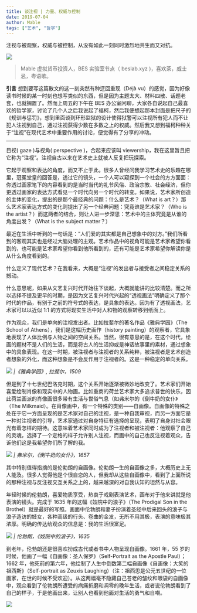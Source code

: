 ```yaml
---
title: 谈注视 | 力量、权威与控制
date: 2019-07-04
author: Mable
tags: ["艺术", "哲学"]
---
```


注视与被观察，权威与被控制，从没有如此一刻同时激烈地共生而又对抗。

<!--more-->

![](https://cosmosrepair-1257028016.cos.ap-beijing.myqcloud.com/2019-07-04-3241562212805_.pic.jpg)

> Mable  虚拟货币投资人，BES 实验室节点（ beslab.xyz )，喜欢茶，威士忌，粤语歌。

**引言**  想到要写这篇散文的这一刻突然有种迂回重现（Déjà vu）的感觉，因为好像读书时候的某一时刻也想写类似的东西，但是因为主题太大、材料四散、话题老套，也就搁置了。然而上周五的下午在 BES 办公室闲聊，大家各自说起自己最喜欢的哲学家，讨论了几个人之后我说起了福柯，然后我便想起那本封面是把尺子的《规训与惩罚》，想到里面谈到环形监狱的设计使得狱警可以注视所有犯人而不让犯人注视到自己，通过注视获得少数在多数之上的权威。然后我又想到福柯种种关于“注视”在现代艺术中重要作用的讨论，便觉得有了分享的冲动。

- - - - - 

目视( gaze )与视角( perspective )，合起来应该叫 viewership，我在这里暂且把它称为“注视”。注视自古以来在艺术史上就被人反复把玩探索。

它起于观察和表达的角度，而又不止于此。很多人曾经问我学习艺术史的乐趣在哪里，冠冕堂皇的回答是，透过它的镜头，一个人可以窥探到一个社会的方方面面：你透过画家笔下的内容看到的是当时当代的礼节风俗、政治宗教、社会经济，但你更透过画家的表达方式看见一个时代向另一个时代的转变。如果说，艺术家所创造的主体的变化，提出的是那个最经典的问题：什么是艺术？（What is art？）那么艺术家表达方式的变化则提出了另一个经典问题：究竟谁是艺术家？（Who is the artist？）而这两者的结合，则让人进一步深思：艺术中的主体究竟是从谁的角度出发？（What is the subject matter？）

最近在生活中听到的一句话是：“人们爱的其实都是自己想象中的对方。”我们所看到的客观其实也是经过大脑处理的主观。艺术作品中的视角可能是艺术家希望你看到的，也可能是艺术家希望你看到他所看到的，还有可能是艺术家希望你解读你是从什么角度看到的。

什么定义了现代艺术？在我看来，大概是“注视”的发出者与接受者之间稳定关系的撼动。

什么意思呢，如果从文艺复兴时代开始往下谈起，大概就能讲的比较清楚。而之所以选择不提及更早的时期，是因为文艺复兴时代兴起的“透视画法”明确定义了那个时代的作品，有别于之前的符号式的表达，是具象的表达。因为有了透视画法，艺术家可以以近似 1:1 的方式将现实生活中对人和物的观察转移到纸面上。

作为观众，我们是单向的注视发出者。比如拉斐尔的著名作品《雅典学园》（The School of Athens），我们是这幅历史画作（history painting）的观察者，它具象地表现了人体比例与人物之间的空间关系。当然，很有意思的是，在这个时代，绘画的题材不是人们的生活，而是将古人的生活抑或是神话故事里的素材，通过想象中的具象表现。在这一时期，被注视者与注视者的关系纯粹，被注视者是艺术创造者想象的外化，而这种想象是不会反作用于注视者的。这是一种稳定的单向关系。

![](https://cosmosrepair-1257028016.cos.ap-beijing.myqcloud.com/2019-07-04-3221562212803_.pic_hd.jpg)
*|《雅典学园》, 拉斐尔，1509*

但是到了十七世纪巴洛克时期，这个关系开始逐渐被微妙地改变了。艺术家们开始喜爱绘制肖像和现实中的人物画。比如重商的荷兰艺术家大多追求普世的快乐，因此荷兰画派的肖像画很多带有生活与世俗气息（如弗米尔的《倒牛奶的女仆》（The Milkmaid）。在肖像画中，有一个特殊的类别——自画像。自画像的特殊之处在于它一方面呈现的是艺术家对自己的注视，是一种自我审视，而另一方面它是一种对注视者的引导，艺术家通过对自身特征有选择的呈现，表明了自身对社会眼光有着怎样的期待。这意味着艺术家同时成为了注视者和被注视者：他观察了自己的灵魂，选择了一个定格的样子允许别人注视，而画中的自己也反注视着观众，告诉他们这是我希望你们所了解的我。

![](https://cosmosrepair-1257028016.cos.ap-beijing.myqcloud.com/2019-07-04-3261562215317_.pic_hd.jpg)
*| 弗米尔，《倒牛奶的女仆》，1657*

其中特别值得指摘的是伦勃朗的自画像。伦勃朗一生的自画像之多，大概历史上无人能及。很多人觉得他是个很自恋的人，但我却从这些自画像中，看到了上面所说的那种注视与反注视交互关系之上的，越来越深的对自我认知的坦然与从容。

年轻时候的伦勃朗，喜爱物质享受，热衷于戏剧表演艺术，画布对于他来讲就是他表演的镜头。完成于 1635 年的这幅《妓院中的浪子》（The Prodigal Son in the Brothel）就是最好的写照。画面中伦勃朗和妻子扮演着圣经中后来回头的浪子与浪子造访的妓女，各种高级的行头、卷曲的金发，无所不用其极，表演的意味极其浓厚。明确的传达给观众的信息是：我的生活很富足。

![](https://cosmosrepair-1257028016.cos.ap-beijing.myqcloud.com/2019-07-04-3191562212800_.pic_hd.jpg)
*| 伦勃朗，《妓院中的浪子》，1635*

到老年，伦勃朗还是很喜欢扮成古代或者书中人物呈现自画像。1661 年，55 岁的时候，他画了一幅《自画像：圣人保罗》（Self-Portrait as the Apostle Paul）；1662 年，他死前的第六年，他绘制了人生中倒数第二幅自画像《自画像：大笑的祖西斯》（Self-portrait as Zeuxis Laughing）（注：祖西思是公元五世纪的一位画家，在世的时候不受欢迎）。从这两幅毫不隐藏自己苍老的皱纹和眼袋的自画像中，观众看到了伦勃朗所遭受的病痛折磨和凋零的晚年生活，或者说伦勃朗看到了自己的样子，于是他画出来，让别人也看到他面对生活的勇气和自嘲。

![](https://cosmosrepair-1257028016.cos.ap-beijing.myqcloud.com/2019-07-04-%E6%9C%AA%E5%91%BD%E5%90%8D.png)

